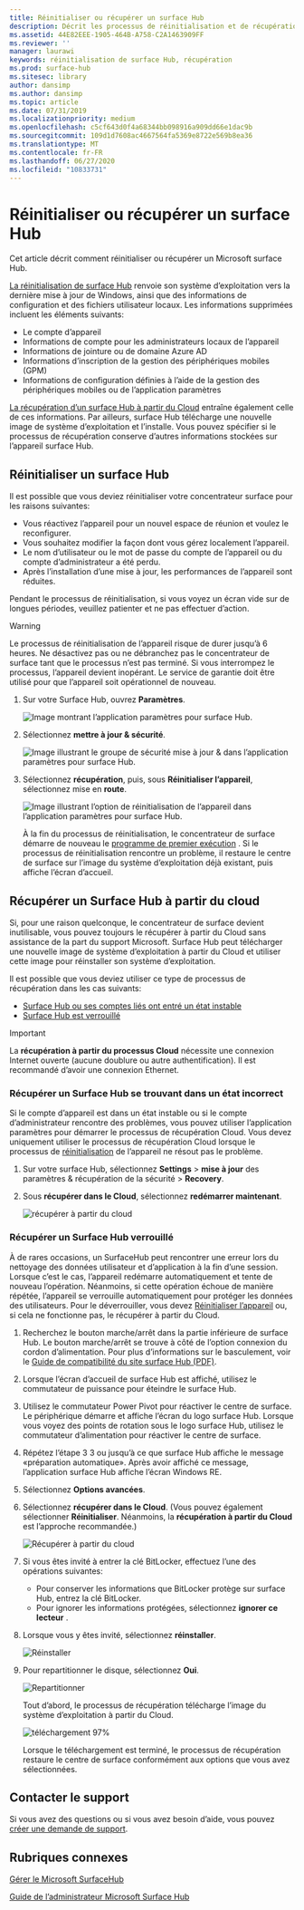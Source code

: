 ```yaml
---
title: Réinitialiser ou récupérer un surface Hub
description: Décrit les processus de réinitialisation et de récupération pour surface Hub, et fournit des instructions.
ms.assetid: 44E82EEE-1905-464B-A758-C2A1463909FF
ms.reviewer: ''
manager: laurawi
keywords: réinitialisation de surface Hub, récupération
ms.prod: surface-hub
ms.sitesec: library
author: dansimp
ms.author: dansimp
ms.topic: article
ms.date: 07/31/2019
ms.localizationpriority: medium
ms.openlocfilehash: c5cf643d0f4a68344bb098916a909dd66e1dac9b
ms.sourcegitcommit: 109d1d7608ac4667564fa5369e8722e569b8ea36
ms.translationtype: MT
ms.contentlocale: fr-FR
ms.lasthandoff: 06/27/2020
ms.locfileid: "10833731"
---
```

# Réinitialiser ou récupérer un surface Hub

Cet article décrit comment réinitialiser ou récupérer un Microsoft surface Hub.  

[La réinitialisation de surface Hub](#reset-a-surface-hub) renvoie son système d’exploitation vers la dernière mise à jour de Windows, ainsi que des informations de configuration et des fichiers utilisateur locaux. Les informations supprimées incluent les éléments suivants:

- Le compte d’appareil
- Informations de compte pour les administrateurs locaux de l’appareil
- Informations de jointure ou de domaine Azure AD
- Informations d’inscription de la gestion des périphériques mobiles (GPM)
- Informations de configuration définies à l’aide de la gestion des périphériques mobiles ou de l’application paramètres

[La récupération d’un surface Hub à partir du Cloud](#recover-a-surface-hub-from-the-cloud) entraîne également celle de ces informations. Par ailleurs, surface Hub télécharge une nouvelle image de système d’exploitation et l’installe. Vous pouvez spécifier si le processus de récupération conserve d’autres informations stockées sur l’appareil surface Hub.

## Réinitialiser un surface Hub

Il est possible que vous deviez réinitialiser votre concentrateur surface pour les raisons suivantes:

- Vous réactivez l’appareil pour un nouvel espace de réunion et voulez le reconfigurer.
- Vous souhaitez modifier la façon dont vous gérez localement l’appareil.
- Le nom d’utilisateur ou le mot de passe du compte de l’appareil ou du compte d’administrateur a été perdu.
- Après l’installation d’une mise à jour, les performances de l’appareil sont réduites.

Pendant le processus de réinitialisation, si vous voyez un écran vide sur de longues périodes, veuillez patienter et ne pas effectuer d’action.

> [!WARNING]
> Le processus de réinitialisation de l’appareil risque de durer jusqu’à 6 heures. Ne désactivez pas ou ne débranchez pas le concentrateur de surface tant que le processus n’est pas terminé. Si vous interrompez le processus, l’appareil devient inopérant. Le service de garantie doit être utilisé pour que l’appareil soit opérationnel de nouveau.

1. Sur votre Surface Hub, ouvrez **Paramètres**.

   ![Image montrant l’application paramètres pour surface Hub.](images/sh-settings.png)

1. Sélectionnez **mettre à jour & sécurité**.

   ![Image illustrant le groupe de sécurité mise à jour & dans l’application paramètres pour surface Hub.](images/sh-settings-update-security.png)

1. Sélectionnez **récupération**, puis, sous **Réinitialiser l’appareil**, sélectionnez mise en **route**.

   ![Image illustrant l’option de réinitialisation de l’appareil dans l’application paramètres pour surface Hub.](images/sh-settings-reset-device.png)

   À la fin du processus de réinitialisation, le concentrateur de surface démarre de nouveau le [programme de premier exécution](first-run-program-surface-hub.md) . Si le processus de réinitialisation rencontre un problème, il restaure le centre de surface sur l’image du système d’exploitation déjà existant, puis affiche l’écran d’accueil.

<span id="cloud-recovery" />

## Récupérer un Surface Hub à partir du cloud

Si, pour une raison quelconque, le concentrateur de surface devient inutilisable, vous pouvez toujours le récupérer à partir du Cloud sans assistance de la part du support Microsoft. Surface Hub peut télécharger une nouvelle image de système d’exploitation à partir du Cloud et utiliser cette image pour réinstaller son système d’exploitation.

Il est possible que vous deviez utiliser ce type de processus de récupération dans les cas suivants:

- [Surface Hub ou ses comptes liés ont entré un état instable](#recover-a-surface-hub-in-a-bad-state)
- [Surface Hub est verrouillé](#recover-a-locked-surface-hub)

>[!IMPORTANT]
>La **récupération à partir du processus Cloud** nécessite une connexion Internet ouverte (aucune doublure ou autre authentification). Il est recommandé d’avoir une connexion Ethernet.

### Récupérer un Surface Hub se trouvant dans un état incorrect

Si le compte d’appareil est dans un état instable ou si le compte d’administrateur rencontre des problèmes, vous pouvez utiliser l’application paramètres pour démarrer le processus de récupération Cloud. Vous devez uniquement utiliser le processus de récupération Cloud lorsque le processus de [réinitialisation](#reset-a-surface-hub) de l’appareil ne résout pas le problème.

1. Sur votre surface Hub, sélectionnez **Settings** &gt; **mise à jour** des paramètres & récupération de la sécurité &gt; **Recovery**.

1. Sous **récupérer dans le Cloud**, sélectionnez **redémarrer maintenant**.

   ![récupérer à partir du cloud](images/recover-from-the-cloud.png)

### Récupérer un Surface Hub verrouillé

À de rares occasions, un SurfaceHub peut rencontrer une erreur lors du nettoyage des données utilisateur et d’application à la fin d’une session. Lorsque c’est le cas, l’appareil redémarre automatiquement et tente de nouveau l’opération. Néanmoins, si cette opération échoue de manière répétée, l’appareil se verrouille automatiquement pour protéger les données des utilisateurs. Pour le déverrouiller, vous devez [Réinitialiser l’appareil](#reset-a-surface-hub) ou, si cela ne fonctionne pas, le récupérer à partir du Cloud.

1. Recherchez le bouton marche/arrêt dans la partie inférieure de surface Hub. Le bouton marche/arrêt se trouve à côté de l’option connexion du cordon d’alimentation. Pour plus d’informations sur le basculement, voir le [Guide de compatibilité du site surface Hub (PDF)](surface-hub-site-readiness-guide.md).

1. Lorsque l’écran d’accueil de surface Hub est affiché, utilisez le commutateur de puissance pour éteindre le surface Hub.

1. Utilisez le commutateur Power Pivot pour réactiver le centre de surface. Le périphérique démarre et affiche l’écran du logo surface Hub. Lorsque vous voyez des points de rotation sous le logo surface Hub, utilisez le commutateur d’alimentation pour réactiver le centre de surface.  

1. Répétez l’étape 3 3 ou jusqu’à ce que surface Hub affiche le message «préparation automatique». Après avoir affiché ce message, l’application surface Hub affiche l’écran Windows RE.

1. Sélectionnez **Options avancées**.

1. Sélectionnez **récupérer dans le Cloud**. (Vous pouvez également sélectionner **Réinitialiser**. Néanmoins, la **récupération à partir du Cloud** est l’approche recommandée.)

   ![Récupérer à partir du cloud](images/recover-from-cloud.png)
1. Si vous êtes invité à entrer la clé BitLocker, effectuez l’une des opérations suivantes:

   - Pour conserver les informations que BitLocker protège sur surface Hub, entrez la clé BitLocker.
   - Pour ignorer les informations protégées, sélectionnez **ignorer ce lecteur** .  

1. Lorsque vous y êtes invité, sélectionnez **réinstaller**.

    ![Réinstaller](images/reinstall.png)

1. Pour repartitionner le disque, sélectionnez **Oui**.

   ![Repartitionner](images/repartition.png)

   Tout d’abord, le processus de récupération télécharge l’image du système d’exploitation à partir du Cloud.  

   ![téléchargement 97%](images/recover-progress.png)

   Lorsque le téléchargement est terminé, le processus de récupération restaure le centre de surface conformément aux options que vous avez sélectionnées.
   

## Contacter le support

Si vous avez des questions ou si vous avez besoin d’aide, vous pouvez [créer une demande de support](https://support.microsoft.com/supportforbusiness/productselection).


## Rubriques connexes

[Gérer le Microsoft SurfaceHub](manage-surface-hub.md)

[Guide de l’administrateur Microsoft Surface Hub](surface-hub-administrators-guide.md)
